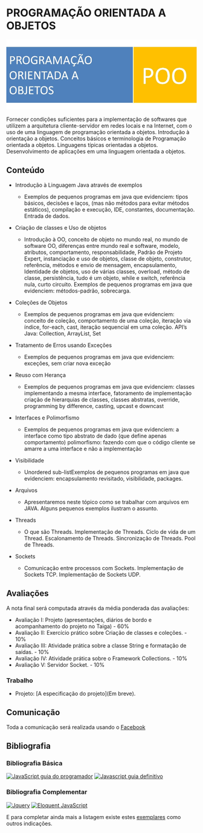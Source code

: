 # PROGRAMAÇÃO ORIENTADA A OBJETOS

![Banner da disciplina](POO.jpg)

Fornecer condições suficientes para a implementação de softwares que utilizem a arquitetura cliente-servidor em redes locais e na Internet, com o uso de uma linguagem de programação orientada a objetos. Introdução à orientação a objetos. Conceitos básicos e terminologia de Programação orientada a objetos. Linguagens típicas orientadas a objetos. Desenvolvimento de aplicações em uma linguagem orientada a objetos. 


## Conteúdo

* Introdução à Linguagem Java através de exemplos
  * Exemplos de pequenos programas em java que evidenciem: tipos básicos, decisões e laços, (mas não métodos para evitar métodos estáticos), compilação e execução, IDE, constantes, documentação. Entrada de dados.
 
* Criação de classes e Uso de objetos
  * Introdução à OO, conceito de objeto no mundo real, no mundo de software OO, diferenças entre mundo real e software, modelo, atributos, comportamento, responsabilidade, Padrão de Projeto Expert, instanciação e uso de objetos, classe de objeto, construtor, referência, métodos e envio de mensagem, encapsulamento, Identidade de objetos, uso de várias classes, overload, método de classe, persistência, tudo é um objeto, while e switch, referência nula, curto circuito.  Exemplos de pequenos programas em java que evidenciem: métodos-padrão, sobrecarga.
 
* Coleções de Objetos
  * Exemplos de pequenos programas em java que evidenciem: conceito de coleção, comportamento de uma coleção, iteração via índice, for-each, cast, iteração sequencial em uma coleção. API’s Java: Collection, ArrayList, Set 
 
* Tratamento de Erros usando Exceções
  * Exemplos de pequenos programas em java que evidenciem: exceções, sem criar nova exceção
 
* Reuso com Herança
  * Exemplos de pequenos programas em java que evidenciem: classes implementando a mesma interface, fatoramento de implementação criação de hierarquias de classes, classes abstratas, override, programming by difference, casting, upcast e downcast
 
* Interfaces e Polimorfismo
  * Exemplos de pequenos programas em java que evidenciem: a interface como tipo abstrato de dado (que define apenas comportamento) polimorfismo: fazendo com que o código cliente se amarre a uma interface e não a implementação

* Visibilidade
  * Unordered sub-listExemplos de pequenos programas em java que evidenciem: encapsulamento revisitado, visibilidade, packages.

* Arquivos
  * Apresentaremos neste tópico como se trabalhar com arquivos em JAVA. Alguns pequenos exemplos ilustram o assunto.

* Threads
  * O que são Threads. Implementação de Threads. Ciclo de vida de um Thread. Escalonamento de Threads. Sincronização de Threads. Pool de Threads.

* Sockets
  * Comunicação entre processos com Sockets. Implementação de Sockets TCP. Implementação de Sockets UDP.


## Avaliações

A nota final será computada através da média ponderada das avaliações:

* Avaliação I: Projeto (apresentações, diários de bordo e acompanhamento do projeto no Taiga) - 60%
* Avaliação II: Exercício prático sobre Criação de classes e coleções. - 10%
* Avaliação III: Atividade prática sobre a classe String e formatação de saídas. - 10%
* Avaliação IV: Atividade prática sobre o Framework Collections. - 10%
* Avaliação V: Servidor Socket. - 10%

### Trabalho
* Projeto: [A especificação do projeto](Em breve).

## Comunicação
Toda a comunicação será realizada usando o [Facebook](https://www.facebook.com/groups/168660960206699/)

## Bibliografia

### Bibliografia Básica

[![JavaScript guia do programador](assets/books/js-guia-programador.png)](http://novatec.com.br/livros/javascriptguia/) [![Javascript guia definitivo](assets/books/js-guia-definitivo.jpg)](http://shop.oreilly.com/product/9780596805531.do)

### Bibliografia Complementar

[![Jquery](assets/books/jquery.jpg)](http://novatec.com.br/livros/jquery/) [![Eloquent JavaScript](assets/books/eloquent-js.png)](http://eloquentjavascript.net/)

E para completar ainda mais a listagem existe estes [exemplares](http://jsbooks.revolunet.com/) como outros indicações.

